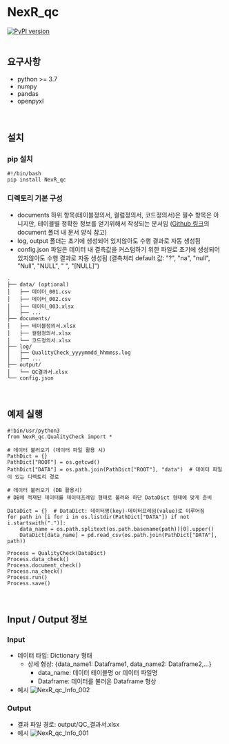 # NexR_qc
[![PyPI version](https://badge.fury.io/py/NexR-qc.svg)](https://badge.fury.io/py/NexR-qc)
<br><br>

## 요구사항
- python >= 3.7
- numpy
- pandas
- openpyxl
<br>

## 설치

### pip 설치
```
#!/bin/bash
pip install NexR_qc
```

### 디렉토리 기본 구성
- documents 하위 항목(테이블정의서, 컬럼정의서, 코드정의서)은 필수 항목은 아니지만, 테이블별 정확한 정보를 얻기위해서 작성되는 문서임 ([Github 링크](https://github.com/mata-1223/NexR_qc)의 document 폴더 내 문서 양식 참고)
- log, output 폴더는 초기에 생성되어 있지않아도 수행 결과로 자동 생성됨
- config.json 파일은 데이터 내 결측값을 커스텀하기 위한 파일로 초기에 생성되어 있지않아도 수행 결과로 자동 생성됨 (결측처리 default 값: "?", "na", "null", "Null", "NULL", " ", "[NULL]")

```
.
├── data/ (optional)
│   ├── 데이터_001.csv
│   ├── 데이터_002.csv
│   ├── 데이터_003.xlsx
│   ├── ...
├── documents/
│   ├── 테이블정의서.xlsx
│   ├── 컬럼정의서.xlsx
│   └── 코드정의서.xlsx
├── log/
│   ├── QualityCheck_yyyymmdd_hhmmss.log
│   ├── ...
├── output/
│   └── QC결과서.xlsx
└── config.json
``` 
<br>

## 예제 실행 
```
#!bin/usr/python3
from NexR_qc.QualityCheck import *

# 데이터 불러오기 (데이터 파일 활용 시)
PathDict = {}
PathDict["ROOT"] = os.getcwd()
PathDict["DATA"] = os.path.join(PathDict["ROOT"], "data")  # 데이터 파일이 있는 디렉토리 경로

# 데이터 불러오기 (DB 활용시)
# DB에 적재된 데이터를 데이터프레임 형태로 불러와 하단 DataDict 형태에 맞게 준비

DataDict = {}  # DataDict: 데이터명(key)-데이터프레임(value)로 이루어짐
for path in [i for i in os.listdir(PathDict["DATA"]) if not i.startswith(".")]:
    data_name = os.path.splitext(os.path.basename(path))[0].upper()
    DataDict[data_name] = pd.read_csv(os.path.join(PathDict["DATA"], path))

Process = QualityCheck(DataDict)
Process.data_check()
Process.document_check()
Process.na_check()
Process.run()
Process.save()
```

<br>

## Input / Output 정보

### Input
* 데이터 타입: Dictionary 형태
	* 상세 형상: {data_name1: Dataframe1, data_name2: Dataframe2,…}
		* data_name: 데이터 테이블명 or 데이터 파일명 
		* Dataframe: 데이터를 불러온 Dataframe 형상
* 예시
![NexR_qc_Info_002](https://github.com/mata-1223/NexR_qc/assets/131343466/5e28e8bf-37f2-4cc0-acca-c288bfbd5ccb)

### Output
* 결과 파일 경로: output/QC_결과서.xlsx
* 예시
![NexR_qc_Info_001](https://github.com/mata-1223/NexR_qc/assets/131343466/a1613944-4812-40a2-9ec3-6452c104a96b)